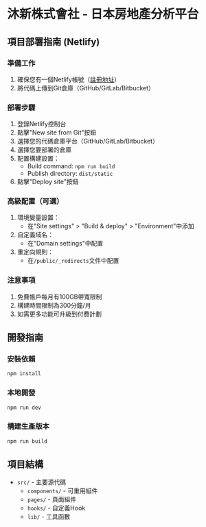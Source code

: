 # 沐新株式會社 - 日本房地產分析平台

## 項目部署指南 (Netlify)

### 準備工作
1. 確保您有一個Netlify帳號（[註冊地址](https://app.netlify.com/signup)）
2. 將代碼上傳到Git倉庫（GitHub/GitLab/Bitbucket）

### 部署步驟
1. 登錄Netlify控制台
2. 點擊"New site from Git"按鈕
3. 選擇您的代碼倉庫平台（GitHub/GitLab/Bitbucket）
4. 選擇您要部署的倉庫
5. 配置構建設置：
   - Build command: `npm run build`
   - Publish directory: `dist/static`
6. 點擊"Deploy site"按鈕

### 高級配置（可選）
1. 環境變量設置：
   - 在"Site settings" > "Build & deploy" > "Environment"中添加
2. 自定義域名：
   - 在"Domain settings"中配置
3. 重定向規則：
   - 在`/public/_redirects`文件中配置

### 注意事項
1. 免費帳戶每月有100GB帶寬限制
2. 構建時間限制為300分鐘/月
3. 如需更多功能可升級到付費計劃

## 開發指南

### 安裝依賴
```bash
npm install
```

### 本地開發
```bash
npm run dev
```

### 構建生產版本
```bash
npm run build
```

## 項目結構
- `src/` - 主要源代碼
  - `components/` - 可重用組件
  - `pages/` - 頁面組件
  - `hooks/` - 自定義Hook
  - `lib/` - 工具函數
